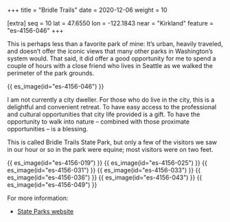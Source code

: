 +++
title = "Bridle Trails"
date = 2020-12-06
weight = 10

[extra]
seq = 10
lat = 47.6550
lon = -122.1843
near = "Kirkland"
feature = "es-4156-046"
+++

This is perhaps less than a favorite park of mine: It’s urban, heavily traveled, and doesn’t offer the iconic views that many other parks in Washington’s system would. That said, it did offer a good opportunity for me to spend a couple of hours with a close friend who lives in Seattle as we walked the perimeter of the park grounds.

{{ es_image(id="es-4156-046") }}

I am not currently a city dweller. For those who do live in the city, this is a delightful and convenient retreat. To have easy access to the professional and cultural opportunities that city life provided is a gift. To have the opportunity to walk into nature – combined with those proximate opportunities – is a blessing.

This is called Bridle Trails State Park, but only a few of the visitors we saw in our hour or so in the park were equine; most visitors were on two feet.

{{ es_image(id="es-4156-019") }}
{{ es_image(id="es-4156-025") }}
{{ es_image(id="es-4156-031") }}
{{ es_image(id="es-4156-033") }}
{{ es_image(id="es-4156-036") }}
{{ es_image(id="es-4156-043") }}
{{ es_image(id="es-4156-049") }}

For more information:

* [State Parks website](https://parks.state.wa.us/481/Bridle-Trails)
